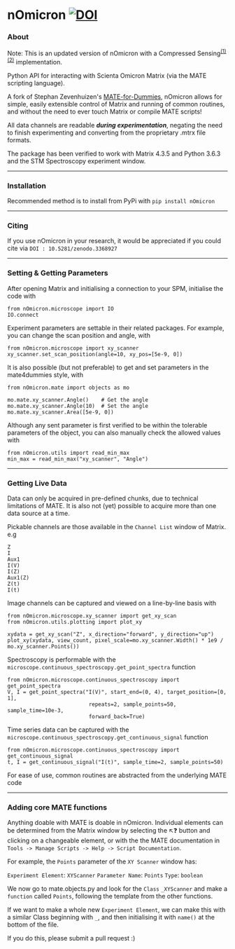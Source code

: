 # nOmicron [![DOI](https://zenodo.org/badge/199644460.svg)](https://zenodo.org/badge/latestdoi/199644460)


### About

Note: This is an updated version of nOmicron with a Compressed Sensing<sup>[(1)](https://journals.aps.org/prresearch/pdf/10.1103/PhysRevResearch.3.043040)[(2)](https://journals.aps.org/prresearch/pdf/10.1103/PhysRevResearch.2.023117)</sup> implementation.

Python API for interacting with Scienta Omicron Matrix (via the MATE scripting language).

A fork of Stephan Zevenhuizen's [MATE-for-Dummies](https://pypi.org/project/MATE-for-Dummies/), 
nOmicron allows for simple, easily extensible control of Matrix and running of common routines, and 
without the need to ever touch Matrix or compile MATE scripts! 

All data channels are readable _**during experimentation**_, negating the need to finish experimenting and
converting from the proprietary .mtrx file formats.

The package has been verified to work with Matrix 4.3.5 and Python 3.6.3 and the STM 
Spectroscopy experiment window.

---

### Installation

Recommended method is to install from PyPi with ``pip install nOmicron``

---

### Citing

If you use nOmicron in your research, it would be appreciated if you could cite via ``DOI : 10.5281/zenodo.3368927``

---

### Setting & Getting Parameters

After opening Matrix and initialising a connection to your SPM, initialise the code with

```
from nOmicron.microscope import IO
IO.connect
```

Experiment parameters are settable in their related packages. For example, you can 
change the scan position and angle, with
```
from nOmicron.microscope import xy_scanner
xy_scanner.set_scan_position(angle=10, xy_pos=[5e-9, 0])
```

It is also possible (but not preferable) to get and set parameters in the mate4dummies style, with
```
from nOmicron.mate import objects as mo

mo.mate.xy_scanner.Angle()    # Get the angle
mo.mate.xy_scanner.Angle(10)  # Set the angle
mo.mate.xy_scanner.Area([5e-9, 0])  
```

Although any sent parameter is first verified to be within the tolerable parameters of the object, 
you can also manually check the allowed values with
```
from nOmicron.utils import read_min_max
min_max = read_min_max("xy_scanner", "Angle")
```

---

### Getting Live Data

Data can only be acquired in pre-defined chunks, due to technical limitations of MATE.
It is also not (yet) possible to acquire more than one data source at a time.

Pickable channels are those available in the ``Channel List`` window of Matrix. e.g
```
Z
I
Aux1
I(V)
I(Z)
Aux1(Z)
Z(t)
I(t)
```

Image channels can be captured and viewed on a line-by-line basis with 
```
from nOmicron.microscope.xy_scanner import get_xy_scan
from nOmicron.utils.plotting import plot_xy

xydata = get_xy_scan("Z", x_direction="forward", y_direction="up")
plot_xy(xydata, view_count, pixel_scale=mo.xy_scanner.Width() * 1e9 / mo.xy_scanner.Points())
```

Spectroscopy is performable with the ``microscope.continuous_spectroscopy.get_point_spectra`` function
```
from nOmicron.microscope.continuous_spectroscopy import get_point_spectra
V, I = get_point_spectra("I(V)", start_end=(0, 4), target_position=[0, 1],
                          repeats=2, sample_points=50, sample_time=10e-3, 
                          forward_back=True)
``` 

Time series data can be captured with the ``microscope.continuous_spectroscopy.get_continuous_signal`` function
```
from nOmicron.microscope.continuous_spectroscopy import get_continuous_signal
t, I = get_continuous_signal("I(t)", sample_time=2, sample_points=50)
```
For ease of use, common routines are abstracted from the underlying MATE code

---
### Adding core MATE functions

Anything doable with MATE is doable in nOmicron. Individual elements can be determined from the
Matrix window by selecting the ↖❓ button and clicking on a changeable element, or with the the MATE documentation in
``Tools -> Manage Scripts -> Help -> Script Documentation``.

For example, the ``Points`` parameter of the ``XY Scanner`` window has:

``Experiment Element``: `XYScanner`
``Parameter Name``: ``Points``
``Type``: ``boolean``

We now go to mate.objects.py and look for the ``Class`` ``_XYScanner`` and make
a ``function`` called ``Points``, following the template from the other functions.

If we want to make a whole new ``Experiment Element``, we can make this with a similar Class
beginning with ``_``, and then initialising it with ``name()`` at the bottom of the file.

If you do this, please submit a pull request :)